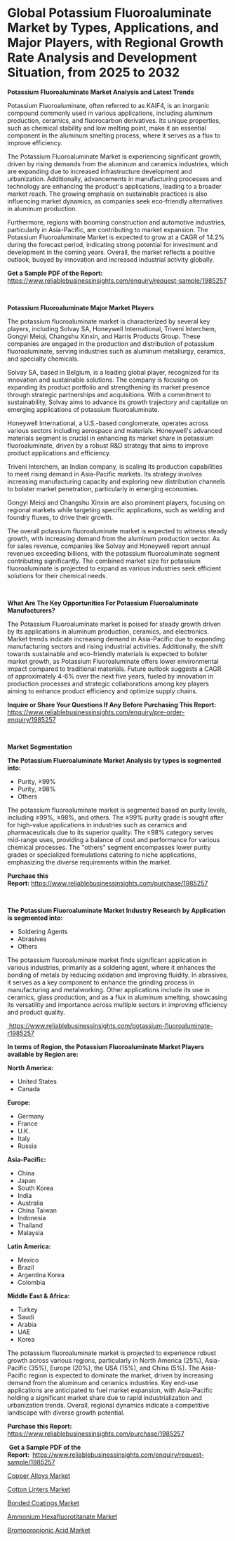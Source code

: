 <p><h1>Global Potassium Fluoroaluminate Market by Types, Applications, and Major Players, with Regional Growth Rate Analysis and Development Situation, from 2025 to 2032</h1></p><p><strong>Potassium Fluoroaluminate Market Analysis and Latest Trends</strong></p>
<p><p>Potassium Fluoroaluminate, often referred to as KAlF4, is an inorganic compound commonly used in various applications, including aluminum production, ceramics, and fluorocarbon derivatives. Its unique properties, such as chemical stability and low melting point, make it an essential component in the aluminum smelting process, where it serves as a flux to improve efficiency.</p><p>The Potassium Fluoroaluminate Market is experiencing significant growth, driven by rising demands from the aluminum and ceramics industries, which are expanding due to increased infrastructure development and urbanization. Additionally, advancements in manufacturing processes and technology are enhancing the product's applications, leading to a broader market reach. The growing emphasis on sustainable practices is also influencing market dynamics, as companies seek eco-friendly alternatives in aluminum production.</p><p>Furthermore, regions with booming construction and automotive industries, particularly in Asia-Pacific, are contributing to market expansion. The Potassium Fluoroaluminate Market is expected to grow at a CAGR of 14.2% during the forecast period, indicating strong potential for investment and development in the coming years. Overall, the market reflects a positive outlook, buoyed by innovation and increased industrial activity globally.</p></p>
<p><strong>Get a Sample PDF of the Report:&nbsp;</strong> <a href="https://www.reliablebusinessinsights.com/enquiry/request-sample/1985257?utm_campaign=62&utm_medium=2&utm_source=Github&utm_content=ia&utm_term=01042025&utm_id=potassium-fluoroaluminate">https://www.reliablebusinessinsights.com/enquiry/request-sample/1985257</a></p>
<p>&nbsp;</p>
<p><strong>Potassium Fluoroaluminate Major Market Players</strong></p>
<p><p>The potassium fluoroaluminate market is characterized by several key players, including Solvay SA, Honeywell International, Triveni Interchem, Gongyi Meiqi, Changshu Xinxin, and Harris Products Group. These companies are engaged in the production and distribution of potassium fluoroaluminate, serving industries such as aluminum metallurgy, ceramics, and specialty chemicals.</p><p>Solvay SA, based in Belgium, is a leading global player, recognized for its innovation and sustainable solutions. The company is focusing on expanding its product portfolio and strengthening its market presence through strategic partnerships and acquisitions. With a commitment to sustainability, Solvay aims to advance its growth trajectory and capitalize on emerging applications of potassium fluoroaluminate.</p><p>Honeywell International, a U.S.-based conglomerate, operates across various sectors including aerospace and materials. Honeywell's advanced materials segment is crucial in enhancing its market share in potassium fluoroaluminate, driven by a robust R&D strategy that aims to improve product applications and efficiency.</p><p>Triveni Interchem, an Indian company, is scaling its production capabilities to meet rising demand in Asia-Pacific markets. Its strategy involves increasing manufacturing capacity and exploring new distribution channels to bolster market penetration, particularly in emerging economies.</p><p>Gongyi Meiqi and Changshu Xinxin are also prominent players, focusing on regional markets while targeting specific applications, such as welding and foundry fluxes, to drive their growth.</p><p>The overall potassium fluoroaluminate market is expected to witness steady growth, with increasing demand from the aluminum production sector. As for sales revenue, companies like Solvay and Honeywell report annual revenues exceeding billions, with the potassium fluoroaluminate segment contributing significantly. The combined market size for potassium fluoroaluminate is projected to expand as various industries seek efficient solutions for their chemical needs.</p></p>
<p>&nbsp;</p>
<p><strong>What Are The Key Opportunities For Potassium Fluoroaluminate Manufacturers?</strong></p>
<p><p>The Potassium Fluoroaluminate market is poised for steady growth driven by its applications in aluminum production, ceramics, and electronics. Market trends indicate increasing demand in Asia-Pacific due to expanding manufacturing sectors and rising industrial activities. Additionally, the shift towards sustainable and eco-friendly materials is expected to bolster market growth, as Potassium Fluoroaluminate offers lower environmental impact compared to traditional materials. Future outlook suggests a CAGR of approximately 4-6% over the next five years, fueled by innovation in production processes and strategic collaborations among key players aiming to enhance product efficiency and optimize supply chains.</p></p>
<p><strong>Inquire or Share Your Questions If Any Before Purchasing This Report:</strong> <a href="https://www.reliablebusinessinsights.com/enquiry/pre-order-enquiry/1985257?utm_campaign=62&utm_medium=2&utm_source=Github&utm_content=ia&utm_term=01042025&utm_id=potassium-fluoroaluminate">https://www.reliablebusinessinsights.com/enquiry/pre-order-enquiry/1985257</a></p>
<p>&nbsp;</p>
<p><strong>Market Segmentation</strong></p>
<p><strong>The Potassium Fluoroaluminate Market Analysis by types is segmented into:</strong></p>
<p><ul><li>Purity, ≥99%</li><li>Purity, ≥98%</li><li>Others</li></ul></p>
<p><p>The potassium fluoroaluminate market is segmented based on purity levels, including ≥99%, ≥98%, and others. The ≥99% purity grade is sought after for high-value applications in industries such as ceramics and pharmaceuticals due to its superior quality. The ≥98% category serves mid-range uses, providing a balance of cost and performance for various chemical processes. The "others" segment encompasses lower purity grades or specialized formulations catering to niche applications, emphasizing the diverse requirements within the market.</p></p>
<p><strong>Purchase this Report:&nbsp;</strong><a href="https://www.reliablebusinessinsights.com/purchase/1985257?utm_campaign=62&utm_medium=2&utm_source=Github&utm_content=ia&utm_term=01042025&utm_id=potassium-fluoroaluminate">https://www.reliablebusinessinsights.com/purchase/1985257</a></p>
<p>&nbsp;</p>
<p><strong>The Potassium Fluoroaluminate Market Industry Research by Application is segmented into:</strong></p>
<p><ul><li>Soldering Agents</li><li>Abrasives</li><li>Others</li></ul></p>
<p><p>The potassium fluoroaluminate market finds significant application in various industries, primarily as a soldering agent, where it enhances the bonding of metals by reducing oxidation and improving fluidity. In abrasives, it serves as a key component to enhance the grinding process in manufacturing and metalworking. Other applications include its use in ceramics, glass production, and as a flux in aluminum smelting, showcasing its versatility and importance across multiple sectors in improving efficiency and product quality.</p></p>
<p><a href="https://www.reliablebusinessinsights.com/potassium-fluoroaluminate-r1985257?utm_campaign=62&utm_medium=2&utm_source=Github&utm_content=ia&utm_term=01042025&utm_id=potassium-fluoroaluminate">&nbsp;https://www.reliablebusinessinsights.com/potassium-fluoroaluminate-r1985257</a></p>
<p><strong>In terms of Region, the Potassium Fluoroaluminate Market Players available by Region are:</strong></p>
<p>
    <p> <strong> North America: </strong>
        <ul>
            <li>United States</li>
            <li>Canada</li>
        </ul>
        </p> 
    <p> <strong> Europe: </strong>
        <ul>
            <li>Germany</li>
            <li>France</li>
            <li>U.K.</li>
            <li>Italy</li>
            <li>Russia</li>
        </ul>
        </p> 
    <p> <strong> Asia-Pacific: </strong>
        <ul>
            <li>China</li>
            <li>Japan</li>
            <li>South Korea</li>
            <li>India</li>
            <li>Australia</li>
            <li>China Taiwan</li>
            <li>Indonesia</li>
            <li>Thailand</li>
            <li>Malaysia</li>
        </ul>
        </p> 
    <p> <strong> Latin America: </strong>
        <ul>
            <li>Mexico</li>
            <li>Brazil</li>
            <li>Argentina Korea</li>
            <li>Colombia</li>
        </ul>
        </p> 
    <p> <strong> Middle East & Africa: </strong>
        <ul>
            <li>Turkey</li>
            <li>Saudi</li>
            <li>Arabia</li>
            <li>UAE</li>
            <li>Korea</li>
        </ul>
    </p>
    </p>
<p><p>The potassium fluoroaluminate market is projected to experience robust growth across various regions, particularly in North America (25%), Asia-Pacific (35%), Europe (20%), the USA (15%), and China (5%). The Asia-Pacific region is expected to dominate the market, driven by increasing demand from the aluminum and ceramics industries. Key end-use applications are anticipated to fuel market expansion, with Asia-Pacific holding a significant market share due to rapid industrialization and urbanization trends. Overall, regional dynamics indicate a competitive landscape with diverse growth potential.</p></p>
<p><strong>Purchase this Report: </strong><a href="https://www.reliablebusinessinsights.com/purchase/1985257?utm_campaign=62&utm_medium=2&utm_source=Github&utm_content=ia&utm_term=01042025&utm_id=potassium-fluoroaluminate">https://www.reliablebusinessinsights.com/purchase/1985257</a></p>
<p>&nbsp;<strong>Get a Sample PDF of the Report:&nbsp;&nbsp;</strong><a href="https://www.reliablebusinessinsights.com/enquiry/request-sample/1985257?utm_campaign=62&utm_medium=2&utm_source=Github&utm_content=ia&utm_term=01042025&utm_id=potassium-fluoroaluminate">https://www.reliablebusinessinsights.com/enquiry/request-sample/1985257</a></p>
<p><strong></strong></p>
<p><p><a href="https://github.com/hirtzhulstsq/Market-Research-Report-List-1/blob/main/copper-alloys-market.md?utm_campaign=62&utm_medium=2&utm_source=Github&utm_content=ia&utm_term=01042025&utm_id=potassium-fluoroaluminate">Copper Alloys Market</a></p><p><a href="https://github.com/bilkbitsch/Market-Research-Report-List-1/blob/main/cotton-linters-market.md?utm_campaign=62&utm_medium=2&utm_source=Github&utm_content=ia&utm_term=01042025&utm_id=potassium-fluoroaluminate">Cotton Linters Market</a></p><p><a href="https://github.com/azetehhasle/Market-Research-Report-List-1/blob/main/bonded-coatings-market.md?utm_campaign=62&utm_medium=2&utm_source=Github&utm_content=ia&utm_term=01042025&utm_id=potassium-fluoroaluminate">Bonded Coatings Market</a></p><p><a href="https://github.com/dovbusmrking/Market-Research-Report-List-1/blob/main/ammonium-hexafluorotitanate-market.md?utm_campaign=62&utm_medium=2&utm_source=Github&utm_content=ia&utm_term=01042025&utm_id=potassium-fluoroaluminate">Ammonium Hexafluorotitanate Market</a></p><p><a href="https://github.com/knipsfilip8f/Market-Research-Report-List-1/blob/main/bromopropionic-acid-market.md?utm_campaign=62&utm_medium=2&utm_source=Github&utm_content=ia&utm_term=01042025&utm_id=potassium-fluoroaluminate">Bromopropionic Acid Market</a></p></p>